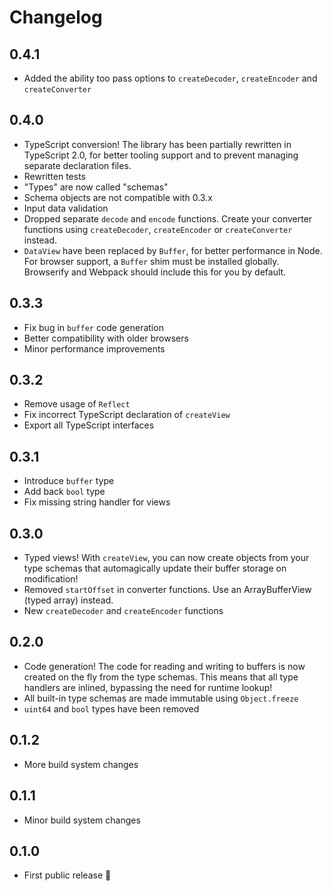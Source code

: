 # Changelog

## 0.4.1

* Added the ability too pass options to `createDecoder`, `createEncoder` and `createConverter`

## 0.4.0

* TypeScript conversion! The library has been partially rewritten in TypeScript 2.0, for better tooling support and to prevent managing separate declaration files.
* Rewritten tests
* "Types" are now called "schemas"
* Schema objects are not compatible with 0.3.x
* Input data validation
* Dropped separate `decode` and `encode` functions. Create your converter functions using `createDecoder`, `createEncoder` or `createConverter` instead.
* `DataView` have been replaced by `Buffer`, for better performance in Node. For browser support, a `Buffer` shim must be installed globally. Browserify and Webpack should include this for you by default.

## 0.3.3

* Fix bug in `buffer` code generation
* Better compatibility with older browsers
* Minor performance improvements

## 0.3.2

* Remove usage of `Reflect`
* Fix incorrect TypeScript declaration of `createView`
* Export all TypeScript interfaces

## 0.3.1

* Introduce `buffer` type
* Add back `bool` type
* Fix missing string handler for views

## 0.3.0

* Typed views! With `createView`, you can now create objects from your type schemas that automagically update their buffer storage on modification!
* Removed `startOffset` in converter functions. Use an ArrayBufferView (typed array) instead.
* New `createDecoder` and `createEncoder` functions

## 0.2.0

* Code generation! The code for reading and writing to buffers is now created on the fly from the type schemas. This means that all type handlers are inlined, bypassing the need for runtime lookup!
* All built-in type schemas are made immutable using `Object.freeze`
* `uint64` and `bool` types have been removed

## 0.1.2

* More build system changes

## 0.1.1

* Minor build system changes

## 0.1.0

* First public release 🎉
